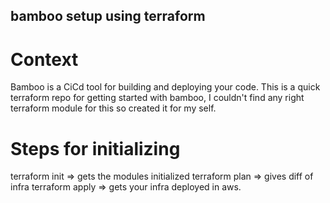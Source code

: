 ## bamboo setup using terraform

# Context
Bamboo is a CiCd tool for building and deploying your code. This is a quick terraform repo for getting started with bamboo, I couldn't find any right terraform module for this so created it for my self.

# Steps for initializing 

terraform init => gets the modules initialized 
terraform plan => gives diff of infra
terraform apply => gets your infra deployed in aws.


